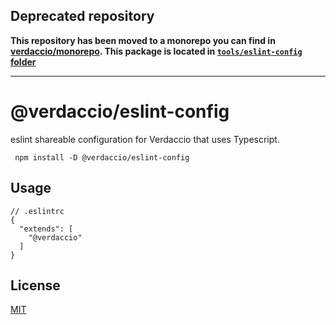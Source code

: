 ## Deprecated repository

**This repository has been moved to a monorepo you can find in [verdaccio/monorepo](https://github.com/verdaccio/monorepo). This package is located in [`tools/eslint-config` folder](https://github.com/verdaccio/monorepo/tree/master/tools/eslint-config)**

---

# @verdaccio/eslint-config

eslint shareable configuration for Verdaccio that uses Typescript.

```
 npm install -D @verdaccio/eslint-config
```

## Usage

```
// .eslintrc
{
  "extends": [
    "@verdaccio"
  ]
}
```


## License

[MIT](http://www.opensource.org/licenses/mit-license.php)
